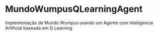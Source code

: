 # MundoWumpusQLearningAgent
 Implementação de Mundo Wumpus usando um Agente com Inteligencia Artificial baseada em Q Learning
